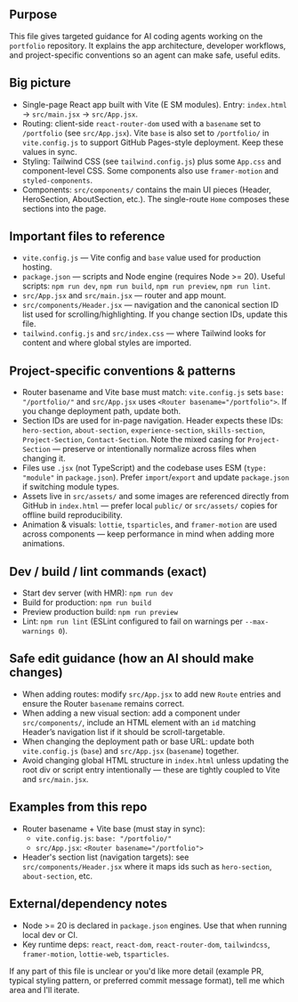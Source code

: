 ## Purpose

This file gives targeted guidance for AI coding agents working on the `portfolio` repository. It explains the app architecture, developer workflows, and project-specific conventions so an agent can make safe, useful edits.

## Big picture

- Single-page React app built with Vite (E SM modules). Entry: `index.html` -> `src/main.jsx` -> `src/App.jsx`.
- Routing: client-side `react-router-dom` used with a `basename` set to `/portfolio` (see `src/App.jsx`). Vite `base` is also set to `/portfolio/` in `vite.config.js` to support GitHub Pages-style deployment. Keep these values in sync.
- Styling: Tailwind CSS (see `tailwind.config.js`) plus some `App.css` and component-level CSS. Some components also use `framer-motion` and `styled-components`.
- Components: `src/components/` contains the main UI pieces (Header, HeroSection, AboutSection, etc.). The single-route `Home` composes these sections into the page.

## Important files to reference

- `vite.config.js` — Vite config and `base` value used for production hosting.
- `package.json` — scripts and Node engine (requires Node >= 20). Useful scripts: `npm run dev`, `npm run build`, `npm run preview`, `npm run lint`.
- `src/App.jsx` and `src/main.jsx` — router and app mount.
- `src/components/Header.jsx` — navigation and the canonical section ID list used for scrolling/highlighting. If you change section IDs, update this file.
- `tailwind.config.js` and `src/index.css` — where Tailwind looks for content and where global styles are imported.

## Project-specific conventions & patterns

- Router basename and Vite base must match: `vite.config.js` sets `base: "/portfolio/"` and `src/App.jsx` uses `<Router basename="/portfolio">`. If you change deployment path, update both.
- Section IDs are used for in-page navigation. Header expects these IDs: `hero-section`, `about-section`, `experience-section`, `skills-section`, `Project-Section`, `Contact-Section`. Note the mixed casing for `Project-Section` — preserve or intentionally normalize across files when changing it.
- Files use `.jsx` (not TypeScript) and the codebase uses ESM (`type: "module"` in `package.json`). Prefer `import`/`export` and update `package.json` if switching module types.
- Assets live in `src/assets/` and some images are referenced directly from GitHub in `index.html` — prefer local `public/` or `src/assets/` copies for offline build reproducibility.
- Animation & visuals: `lottie`, `tsparticles`, and `framer-motion` are used across components — keep performance in mind when adding more animations.

## Dev / build / lint commands (exact)

- Start dev server (with HMR): `npm run dev`
- Build for production: `npm run build`
- Preview production build: `npm run preview`
- Lint: `npm run lint` (ESLint configured to fail on warnings per `--max-warnings 0`).

## Safe edit guidance (how an AI should make changes)

- When adding routes: modify `src/App.jsx` to add new `Route` entries and ensure the Router `basename` remains correct.
- When adding a new visual section: add a component under `src/components/`, include an HTML element with an `id` matching Header’s navigation list if it should be scroll-targetable.
- When changing the deployment path or base URL: update both `vite.config.js` (`base`) and `src/App.jsx` (`basename`) together.
- Avoid changing global HTML structure in `index.html` unless updating the root div or script entry intentionally — these are tightly coupled to Vite and `src/main.jsx`.

## Examples from this repo

- Router basename + Vite base (must stay in sync):
  - `vite.config.js`: `base: "/portfolio/"`
  - `src/App.jsx`: `<Router basename="/portfolio">`
- Header's section list (navigation targets): see `src/components/Header.jsx` where it maps ids such as `hero-section`, `about-section`, etc.

## External/dependency notes

- Node >= 20 is declared in `package.json` engines. Use that when running local dev or CI.
- Key runtime deps: `react`, `react-dom`, `react-router-dom`, `tailwindcss`, `framer-motion`, `lottie-web`, `tsparticles`.

If any part of this file is unclear or you'd like more detail (example PR, typical styling pattern, or preferred commit message format), tell me which area and I'll iterate.
